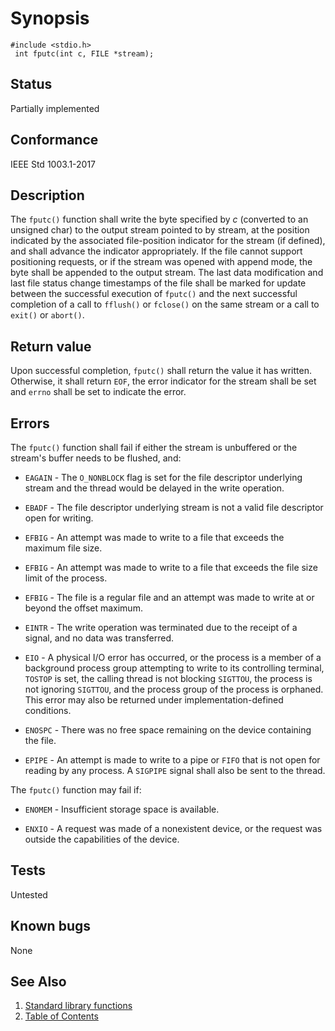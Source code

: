 # Synopsis 
`#include <stdio.h>`</br>
` int fputc(int c, FILE *stream);`</br>

## Status
Partially implemented
## Conformance
IEEE Std 1003.1-2017
## Description

The `fputc()` function shall write the byte specified by _c_ (converted to an unsigned char) to the output
stream pointed to by stream, at the position indicated by the associated file-position indicator for the stream (if
defined), and shall advance the indicator appropriately. If the file cannot support positioning requests, or if the stream was
opened with append mode, the byte shall be appended to the output stream.
The
last data modification and last file status change timestamps of the file shall be marked for update between the successful
execution of `fputc()` and the next successful completion of a call to `fflush()`
or `fclose()` on the same stream or a call to `exit()` or `abort()`. 


## Return value


Upon successful completion, `fputc()` shall return the value it has written. Otherwise, it shall return `EOF`, the error indicator for the stream shall be set and `errno` shall be set to indicate the error.


## Errors


The `fputc()` function shall fail if either the stream is unbuffered or the stream's buffer needs to be
flushed, and:


 * `EAGAIN` - The `O_NONBLOCK` flag is set for the file descriptor underlying stream and the thread would be delayed in the write operation.


 * `EBADF` - The file descriptor underlying stream is not a valid file descriptor open for writing. 

 * `EFBIG` - An attempt was made to write to a file that exceeds the maximum file size. 

 * `EFBIG` - An attempt was made to write to a file that exceeds the file size limit of the process. 

 * `EFBIG` - The file is a regular file and an attempt was made to write at or beyond the offset maximum. 

 * `EINTR` - The write operation was terminated due to the receipt of a signal, and no data was transferred. 

 * `EIO` - A physical I/O error has occurred, or the process is a member of a background process group attempting to write to its controlling
terminal, `TOSTOP` is set, the calling thread is not blocking `SIGTTOU`, the process is not ignoring `SIGTTOU`, and the process group of
the process is orphaned. This error may also be returned under implementation-defined conditions. 

 * `ENOSPC` - There was no free space remaining on the device containing the file. 

 * `EPIPE` - An attempt is made to write to a pipe or `FIFO` that is not open for reading by any process. A `SIGPIPE` signal shall also be sent to the
thread. 


The `fputc()` function may fail if:

 * `ENOMEM` - Insufficient storage space is available. 

 * `ENXIO` - A request was made of a nonexistent device, or the request was outside the capabilities of the device. 

## Tests

Untested

## Known bugs

None

## See Also 
1. [Standard library functions](../README.md)
2. [Table of Contents](../../../README.md)

